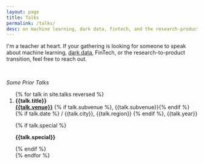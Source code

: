 ```yaml
---
layout: page
title: Talks
permalink: /talks/
desc: on machine learning, dark data, fintech, and the research-product transition
---
```


I'm a teacher at heart. If your gathering is looking for someone to speak about machine learning, [dark data](https://en.wikipedia.org/wiki/Dark_data), FinTech, or the research-to-product transition, feel free to reach out.

<br />

*Some Prior Talks*

<ol>
{% for talk in site.talks reversed %}

<li class="paper">
  <b>{{talk.title}}</b>
  </b>

  <div class="conference">
    <strong><a href="{{publication.venueLink}}">{{talk.venue}}</a></strong>
      {% if talk.subvenue %}, {{talk.subvenue}}{% endif %} 
      {% if talk.date %} / {{talk.city}}, {{talk.region}} {% endif %}, {{talk.year}}    
  </div>

  {% if talk.special %}
  <p><b>{{talk.special}}</b></p>
  {% endif %}

</li>
{% endfor %}
</ol>

